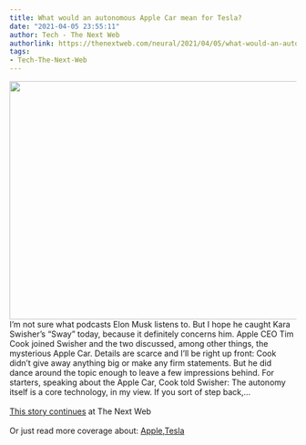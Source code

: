 ```yaml
---
title: What would an autonomous Apple Car mean for Tesla?
date: "2021-04-05 23:55:11"
author: Tech - The Next Web
authorlink: https://thenextweb.com/neural/2021/04/05/what-would-an-autonomous-apple-car-mean-for-tesla/
tags:
- Tech-The-Next-Web
---
```

<img src="https://cdn0.tnwcdn.com/wp-content/blogs.dir/1/files/2018/07/Elon-Musk-hed-796x419.jpg" width="796" height="419"><br />I’m not sure what podcasts Elon Musk listens to. But I hope he caught Kara Swisher’s “Sway” today, because it definitely concerns him. Apple CEO Tim Cook joined Swisher and the two discussed, among other things, the mysterious Apple Car. Details are scarce and I’ll be right up front: Cook didn’t give away anything big or make any firm statements. But he did dance around the topic enough to leave a few impressions behind. For starters, speaking about the Apple Car, Cook told Swisher: The autonomy itself is a core technology, in my view. If you sort of step back,&#8230; <br><br><a href="https://thenextweb.com/neural/2021/04/05/what-would-an-autonomous-apple-car-mean-for-tesla/?utm_source=social&#038;utm_medium=feed&#038;utm_campaign=profeed">This story continues</a> at The Next Web<br/><br/>Or just read more coverage about: <a href='https://thenextweb.com/company/apple/'>Apple</a>,<a href='https://thenextweb.com/company/tesla-motors/'>Tesla</a>